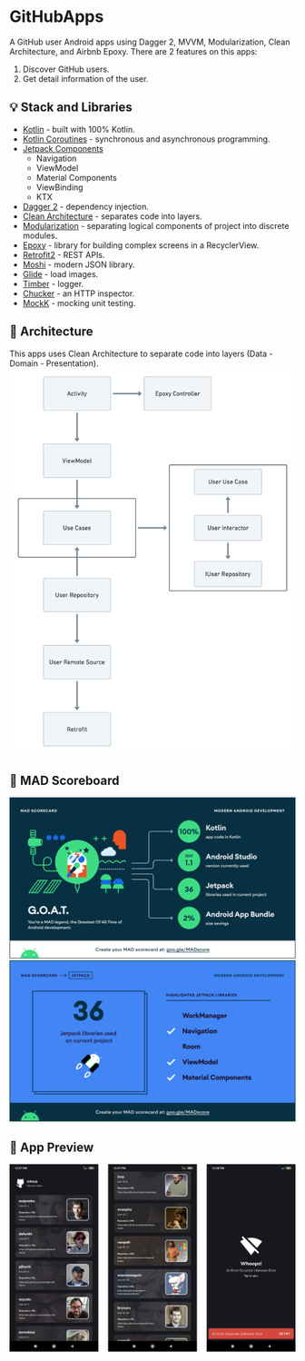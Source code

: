 # GitHubApps
A GitHub user Android apps using Dagger 2, MVVM, Modularization, Clean Architecture, and Airbnb Epoxy.
There are 2 features on this apps:
1. Discover GitHub users.
2. Get detail information of the user.

## 💡 Stack and Libraries
* [Kotlin](https://https://kotlinlang.org/) - built with 100% Kotlin.
* [Kotlin Coroutines](https://developer.android.com/kotlin/coroutines?gclid=CjwKCAiAx8KQBhAGEiwAD3EiP6Bl-znsosPmm6WqxHtbsalVpVWGewSNFeIb3-jJgCG8_krW-uY65RoC6q0QAvD_BwE&gclsrc=aw.ds/) - synchronous and asynchronous programming.
* [Jetpack Components](https://developer.android.com/jetpack/)
  - Navigation
  - ViewModel
  - Material Components
  - ViewBinding
  - KTX
* [Dagger 2](https://dagger.dev/) - dependency injection.
* [Clean Architecture](https://blog.cleancoder.com/uncle-bob/2012/08/13/the-clean-architecture.html) - separates code into layers.
* [Modularization](https://developer.android.com/guide/app-bundle/play-feature-delivery/) - separating logical components of project into discrete modules.
* [Epoxy](https://github.com/airbnb/epoxy) - library for building complex screens in a RecyclerView.
* [Retrofit2](https://github.com/square/retrofit/) - REST APIs.
* [Moshi](https://github.com/square/moshi) - modern JSON library.
* [Glide](https://github.com/bumptech/glide/) - load images.
* [Timber](https://github.com/JakeWharton/timber/) - logger.
* [Chucker](https://github.com/ChuckerTeam/chucker/) - an HTTP inspector.
* [MockK](https://mockk.io/) - mocking unit testing.

## 💎 Architecture
This apps uses Clean Architecture to separate code into layers (Data - Domain - Presentation).
<img src="https://github.com/alvayonara/GitHub-Apps/blob/main/image/app-structure.png" width="600"/>


## 🚀 MAD Scoreboard
<img src="https://github.com/alvayonara/GitHub-Apps/blob/main/image/summary.png"/>

<img src="https://github.com/alvayonara/GitHub-Apps/blob/main/image/jetpack.png"/>

## 📱 App Preview
<img src="https://github.com/alvayonara/GitHub-Apps/blob/main/image/app-preview.png" width="1000"/>
